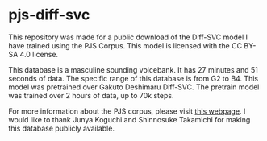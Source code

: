 # pjs-diff-svc
  This repository was made for a public download of the Diff-SVC model I have trained using the PJS Corpus. This model is licensed with the CC BY-SA 4.0 license.

  This database is a masculine sounding voicebank. It has 27 minutes and 51 seconds of data. The specific range of this database is from G2 to B4. This model was pretrained over Gakuto Deshimaru Diff-SVC. The pretrain model was trained over 2 hours of data, up to 70k steps.

  For more information about the PJS corpus, please visit [this webpage](https://sites.google.com/site/shinnosuketakamichi/research-topics/pjs_corpus?authuser=0). I would like to thank Junya Koguchi and Shinnosuke Takamichi for making this database publicly available.
